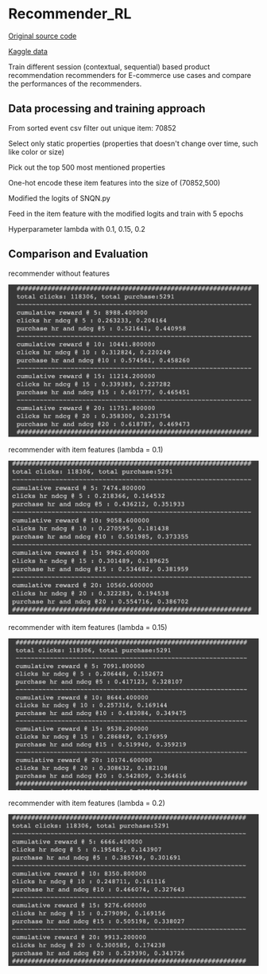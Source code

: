 # Recommender_RL

[Original source code](https://colab.research.google.com/corgiredirector?site=https%3A%2F%2Fdrive.google.com%2Ffile%2Fd%2F185KB520pBLgwmiuEe7JO78kUwUL_F45t%2Fview%3Fusp%3Dsharing)

[Kaggle data](https://www.kaggle.com/datasets/retailrocket/ecommerce-dataset)

Train different session (contextual, sequential) based product recommendation recommenders
for E-commerce use cases and compare the performances of the recommenders.

## Data processing and training approach

From sorted event csv filter out unique item: 70852

Select only static properties (properties that doesn't change over time, such like color or size)

Pick out the top 500 most mentioned properties

One-hot encode these item features into the size of (70852,500)

Modified the logits of SNQN.py

Feed in the item feature with the modified logits and train with 5 epochs

Hyperparameter lambda with 0.1, 0.15, 0.2

## Comparison and Evaluation
recommender without features

![Screenshot](https://github.com/changyuhsin1999/Recommender_RL/blob/main/images/Screenshot%202023-11-23%20at%208.37.15%20PM.png)

recommender with item features (lambda = 0.1)

![Screenshot](https://github.com/changyuhsin1999/Recommender_RL/blob/main/images/Screenshot%202023-11-23%20at%208.43.37%20PM.png)

recommender with item features (lambda = 0.15)

![Screenshot](https://github.com/changyuhsin1999/Recommender_RL/blob/main/images/Screenshot%202023-11-23%20at%208.45.05%20PM.png)

recommender with item features (lambda = 0.2)

![Screenshot](https://github.com/changyuhsin1999/Recommender_RL/blob/main/images/Screenshot%202023-11-23%20at%208.47.04%20PM.png)


